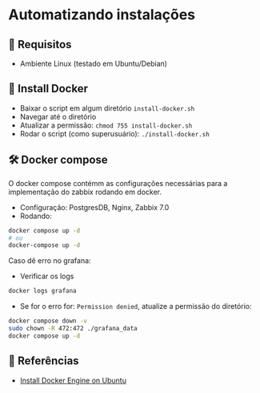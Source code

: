 # Automatizando instalações

## 📌 Requisitos
- Ambiente Linux (testado em Ubuntu/Debian)

## 🐋 Install Docker
- Baixar o script em algum diretório `install-docker.sh`
- Navegar até o diretório
- Atualizar a permissão: `chmod 755 install-docker.sh`
- Rodar o script (como superusuário): `./install-docker.sh`

## 🛠️ Docker compose
O docker compose contémm as configurações necessárias para a implementação do zabbix rodando em docker.
- Configuração: PostgresDB, Nginx, Zabbix 7.0
- Rodando:
```bash
docker compose up -d 
# ou
docker-compose up -d
```

Caso dê erro no grafana:
- Verificar os logs
```bash
docker logs grafana
```
- Se for o erro for: `Permission denied`, atualize a permissão do diretório:
```bash
docker compose down -v
sudo chown -R 472:472 ./grafana_data
docker compose up -d
```

## 📝 Referências
- [Install Docker Engine on Ubuntu](https://docs.docker.com/engine/install/ubuntu/)